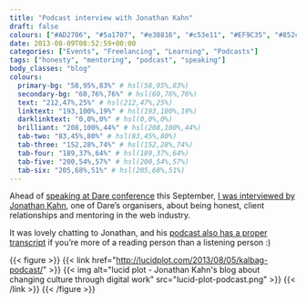 ```yaml
---
title: "Podcast interview with Jonathan Kahn"
draft: false
colours: ["#AD2706", "#5a1707", "#e38816", "#c53e11", "#EF9C35", "#852c0f", "#F2BF72"]
date: 2013-08-09T08:52:59+00:00
categories: ["Events", "Freelancing", "Learning", "Podcasts"]
tags: ["honesty", "mentoring", "podcast", "speaking"]
body_classes: "blog"
colours:
  primary-bg: "58,95%,83%" # hsl(58,95%,83%)
  secondary-bg: "60,76%,76%" # hsl(60,76%,76%)
  text: "212,47%,25%" # hsl(212,47%,25%)
  linktext: "193,100%,19%" # hsl(193,100%,19%)
  darklinktext: "0,0%,0%" # hsl(0,0%,0%)
  brilliant: "208,100%,44%" # hsl(208,100%,44%)
  tab-two: "83,45%,80%" # hsl(83,45%,80%)
  tab-three: "152,28%,74%" # hsl(152,28%,74%)
  tab-four: "189,37%,64%" # hsl(189,37%,64%)
  tab-five: "200,54%,57%" # hsl(200,54%,57%)
  tab-six: "205,68%,51%" # hsl(205,68%,51%)
---
```


Ahead of [speaking at Dare conference](/speaking-at-dare-conference/ "Speaking at Dare conference") this September, [I was interviewed by Jonathan Kahn](http://lucidplot.com/2013/08/05/kalbag-podcast/), one of Dare’s organisers, about being honest, client relationships and mentoring in the web industry.

It was lovely chatting to Jonathan, and his [podcast also has a proper transcript](http://lucidplot.com/2013/08/05/kalbag-podcast/) if you’re more of a reading person than a listening person :)

{{< figure >}}
  {{< link href="http://lucidplot.com/2013/08/05/kalbag-podcast/" >}}
  	{{< img alt="lucid plot - Jonathan Kahn's blog about changing culture through digital work" src="lucid-plot-podcast.png" >}}
  {{< /link >}}
{{< /figure >}}

